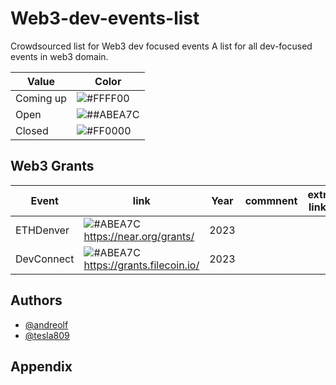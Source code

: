 # Web3-dev-events-list
Crowdsourced list for Web3 dev focused events
A list for all dev-focused events in web3 domain.

|    Value          | Color                                                                |
| ----------------- | ------------------------------------------------------------------ |
| Coming up | ![#FFFF00](https://via.placeholder.com/10/FFFF00?text=+)  |
| Open | ![##ABEA7C](https://via.placeholder.com/10/ABEA7C?text=+)  |
| Closed| ![#FF0000](https://via.placeholder.com/10/FF0000?text=+) |

## Web3 Grants 

| Event             | link                                                                |  Year       |commnent            | extra links       |
| ----------------- | ------------------------------------------------------------------ | ------------------|------------------------|------------------|
| ETHDenver| ![#ABEA7C](https://via.placeholder.com/10/ABEA7C?text=+) https://near.org/grants/| 2023 |   |   |
| DevConnect| ![#ABEA7C](https://via.placeholder.com/10/ABEA7C?text=+) https://grants.filecoin.io/	| 2023 |   |   |

## Authors

- [@andreolf](https://www.github.com/andreolf)
- [@tesla809](https://github.com/tesla809)


## Appendix
 
